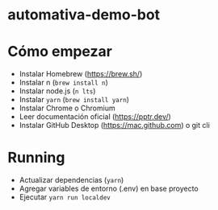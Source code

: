 # automativa-demo-bot

# Cómo empezar

* Instalar Homebrew (https://brew.sh/)
* Instalar n (`brew install n`)
* Instalar node.js (`n lts`)
* Instalar `yarn` (`brew install yarn`)
* Instalar Chrome o Chromium
* Leer documentación oficial (https://pptr.dev/)
* Instalar GitHub Desktop (https://mac.github.com) o git cli

# Running

* Actualizar dependencias (`yarn`)
* Agregar variables de entorno (.env) en base proyecto
* Ejecutar `yarn run localdev`
